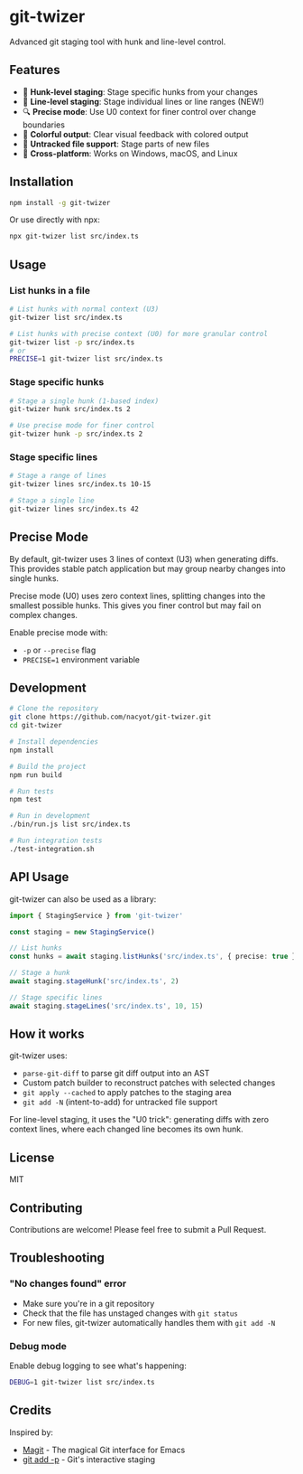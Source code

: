 # git-twizer

Advanced git staging tool with hunk and line-level control.

## Features

- 🎯 **Hunk-level staging**: Stage specific hunks from your changes
- 📏 **Line-level staging**: Stage individual lines or line ranges (NEW!)
- 🔍 **Precise mode**: Use U0 context for finer control over change boundaries
- 🌈 **Colorful output**: Clear visual feedback with colored output
- 📄 **Untracked file support**: Stage parts of new files
- 🔧 **Cross-platform**: Works on Windows, macOS, and Linux

## Installation

```bash
npm install -g git-twizer
```

Or use directly with npx:

```bash
npx git-twizer list src/index.ts
```

## Usage

### List hunks in a file

```bash
# List hunks with normal context (U3)
git-twizer list src/index.ts

# List hunks with precise context (U0) for more granular control
git-twizer list -p src/index.ts
# or
PRECISE=1 git-twizer list src/index.ts
```

### Stage specific hunks

```bash
# Stage a single hunk (1-based index)
git-twizer hunk src/index.ts 2

# Use precise mode for finer control
git-twizer hunk -p src/index.ts 2
```

### Stage specific lines

```bash
# Stage a range of lines
git-twizer lines src/index.ts 10-15

# Stage a single line
git-twizer lines src/index.ts 42
```

## Precise Mode

By default, git-twizer uses 3 lines of context (U3) when generating diffs. This provides stable patch application but may group nearby changes into single hunks.

Precise mode (U0) uses zero context lines, splitting changes into the smallest possible hunks. This gives you finer control but may fail on complex changes.

Enable precise mode with:
- `-p` or `--precise` flag
- `PRECISE=1` environment variable

## Development

```bash
# Clone the repository
git clone https://github.com/nacyot/git-twizer.git
cd git-twizer

# Install dependencies
npm install

# Build the project
npm run build

# Run tests
npm test

# Run in development
./bin/run.js list src/index.ts

# Run integration tests
./test-integration.sh
```

## API Usage

git-twizer can also be used as a library:

```typescript
import { StagingService } from 'git-twizer'

const staging = new StagingService()

// List hunks
const hunks = await staging.listHunks('src/index.ts', { precise: true })

// Stage a hunk
await staging.stageHunk('src/index.ts', 2)

// Stage specific lines
await staging.stageLines('src/index.ts', 10, 15)
```

## How it works

git-twizer uses:
- `parse-git-diff` to parse git diff output into an AST
- Custom patch builder to reconstruct patches with selected changes
- `git apply --cached` to apply patches to the staging area
- `git add -N` (intent-to-add) for untracked file support

For line-level staging, it uses the "U0 trick": generating diffs with zero context lines, where each changed line becomes its own hunk.

## License

MIT

## Contributing

Contributions are welcome! Please feel free to submit a Pull Request.

## Troubleshooting

### "No changes found" error
- Make sure you're in a git repository
- Check that the file has unstaged changes with `git status`
- For new files, git-twizer automatically handles them with `git add -N`

### Debug mode
Enable debug logging to see what's happening:
```bash
DEBUG=1 git-twizer list src/index.ts
```

## Credits

Inspired by:
- [Magit](https://magit.vc/) - The magical Git interface for Emacs
- [git add -p](https://git-scm.com/docs/git-add#Documentation/git-add.txt--p) - Git's interactive staging

